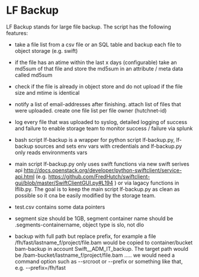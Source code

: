 LF Backup
==

LF Backup stands for large file backup. The script has the following features:

* take a file list from a csv file or an SQL table and backup each file 
  to object storage (e.g. swift) 

* if the file has an atime within the last x days (configurable) take an md5sum
  of that file and store the md5sum in an attribute / meta data called md5sum  

* check if the file is already in object store and do not upload if the file size and mtime is identical 

* notify a list of email-addresses after finishing. attach list of files that were uploaded. create one 
  file list per file owner (hutchnet-id)

* log every file that was uploaded to syslog, detailed logging of success and failure to enable storage team to monitor success / failure via splunk 

* bash script lf-backup is a wrapper for python script lf-backup.py, lf-backup sources and sets env vars 
  with credentials and lf-backup.py only reads environments vars

* main script lf-backup.py only uses swift functions via  new swift serives api http://docs.openstack.org/developer/python-swiftclient/service-api.html (e.g. https://github.com/FredHutch/swiftclient-gui/blob/master/SwiftClientGUI.py#L194 ) or via lagacy functions in lflib.py. The goal is to keep the main script lf-backup.py as clean as possible so it cna be easily modified by the storage team. 
  
* test.csv contains some data pointers

* segment size should be 1GB, segment container name should be .segments-containername, object type
  is slo, not dlo

* backup with full path but replace prefix, for example a file /fh/fast/lastname_f/project/file.bam would be 
  copied to container/bucket bam-backup in account Swift__ADM_IT_backup. The target path would be 
  /bam-bucket/lastname_f/project/file.bam ..... we would need a command option such as --srcroot or --prefix or
  something like that, e.g. --prefix=/fh/fast


